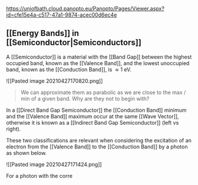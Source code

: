 https://uniofbath.cloud.panopto.eu/Panopto/Pages/Viewer.aspx?id=cfe15e4a-c517-47a1-9874-acec00d6ec4e

## [[Energy Bands]] in [[Semiconductor|Semiconductors]]

A [[Semiconductor]] is a material with the [[Band Gap]] between the highest occupied band, known as the [[Valence Band]], and the lowest unoccupied band, known as the [[Conduction Band]], is $\approx 1 \mathrm{~eV}$.

![[Pasted image 20210427170820.png]]

> We can approximate them as parabolic as we are close to the max / min of a given band. Why are they not to begin with?

In a [[Direct Band Gap Semiconductor]] the [[Conduction Band]] minimum and the [[Valence Band]] maximum occur at the same [[Wave Vector]], otherwise it is known as a [[Indirect Band Gap Semiconductor]] (left vs right).

These two classifications are relevant when considering the excitation of an electron from the [[Valence Band]] to the [[Conduction Band]] by a photon as shown below.

![[Pasted image 20210427171424.png]]

For a photon with the corre